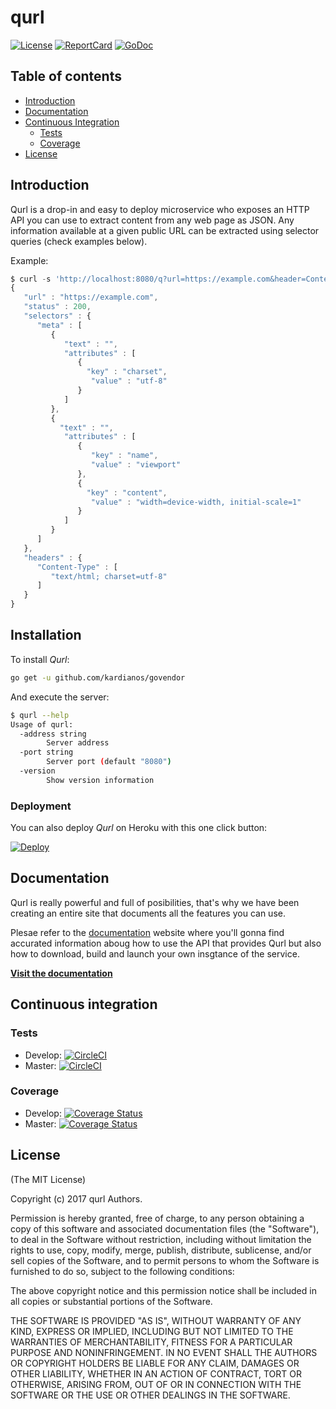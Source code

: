 # qurl

[![License][License-Image]][License-Url]
[![ReportCard][ReportCard-Image]][ReportCard-Url]
[![GoDoc](https://godoc.org/github.com/repejota/qurl?status.svg)][GoDoc-Reference-Url]

## Table of contents

* [Introduction](https://github.com/repejota/qurl#introduction)
* [Documentation](https://github.com/repejota/qurl#documentation)
* [Continuous Integration](https://github.com/repejota/qurl#continuous-integration)
  * [Tests](https://github.com/repejota/qurl#license)
  * [Coverage](https://github.com/repejota/qurl#coverage)
* [License](https://github.com/repejota/qurl#license)

## Introduction

Qurl is a drop-in and easy to deploy microservice who exposes an HTTP API you
can use to extract content from any web page as JSON. Any information available
at a given public URL can be extracted using selector queries (check examples
below).

Example:

```javascript
$ curl -s 'http://localhost:8080/q?url=https://example.com&header=Content-Type&selector=meta' | json_pp
{
   "url" : "https://example.com",
   "status" : 200,
   "selectors" : {
      "meta" : [
         {
            "text" : "",
            "attributes" : [
               {
                 "key" : "charset",
                  "value" : "utf-8"
               }
            ]
         },
         {
           "text" : "",
            "attributes" : [
               {
                  "key" : "name",
                  "value" : "viewport"
               },
               {
                 "key" : "content",
                  "value" : "width=device-width, initial-scale=1"
               }
            ]
         }
      ]
   },
   "headers" : {
      "Content-Type" : [
         "text/html; charset=utf-8"
      ]
   }
}
```

## Installation

To install *Qurl*:

```bash
go get -u github.com/kardianos/govendor
```

And execute the server:

```bash
$ qurl --help
Usage of qurl:
  -address string
        Server address
  -port string
        Server port (default "8080")
  -version
        Show version information
```

### Deployment

You can also deploy *Qurl* on Heroku with this one click button:

[![Deploy](https://www.herokucdn.com/deploy/button.svg)](https://heroku.com/deploy)

## Documentation

Qurl is really powerful and full of posibilities, that's why we have been
creating an entire site that documents all the features you can use.

Plesae refer to the [documentation](https://repejota.github.io/qurl/) website
where you'll gonna find accurated information aboug how to use the API that
provides Qurl but also how to download, build and launch your own insgtance
of the service.

**[Visit the documentation](https://repejota.github.io/qurl/)**

## Continuous integration

### Tests

* Develop: [![CircleCI](https://circleci.com/gh/repejota/qurl/tree/develop.svg?style=svg)](https://circleci.com/gh/repejota/qurl/tree/develop)
* Master: [![CircleCI](https://circleci.com/gh/repejota/qurl/tree/master.svg?style=svg)](https://circleci.com/gh/repejota/qurl/tree/master)

### Coverage

* Develop: [![Coverage Status](https://coveralls.io/repos/github/repejota/qurl/badge.svg?branch=develop)](https://coveralls.io/github/repejota/qurl?branch=develop)
* Master: [![Coverage Status](https://coveralls.io/repos/github/repejota/qurl/badge.svg?branch=master)](https://coveralls.io/github/repejota/qurl?branch=master)

## License

(The MIT License)

Copyright (c) 2017 qurl Authors.

Permission is hereby granted, free of charge, to any person obtaining a copy
of this software and associated documentation files (the "Software"), to
deal in the Software without restriction, including without limitation the
rights to use, copy, modify, merge, publish, distribute, sublicense, and/or
sell copies of the Software, and to permit persons to whom the Software is
furnished to do so, subject to the following conditions:

The above copyright notice and this permission notice shall be included in
all copies or substantial portions of the Software.

THE SOFTWARE IS PROVIDED "AS IS", WITHOUT WARRANTY OF ANY KIND, EXPRESS OR
IMPLIED, INCLUDING BUT NOT LIMITED TO THE WARRANTIES OF MERCHANTABILITY,
FITNESS FOR A PARTICULAR PURPOSE AND NONINFRINGEMENT. IN NO EVENT SHALL THE
AUTHORS OR COPYRIGHT HOLDERS BE LIABLE FOR ANY CLAIM, DAMAGES OR OTHER
LIABILITY, WHETHER IN AN ACTION OF CONTRACT, TORT OR OTHERWISE, ARISING
FROM, OUT OF OR IN CONNECTION WITH THE SOFTWARE OR THE USE OR OTHER DEALINGS
IN THE SOFTWARE.

[License-Url]: http://opensource.org/licenses/MIT
[License-Image]: https://img.shields.io/badge/License-MIT-blue.svg
[ReportCard-Url]: http://goreportcard.com/report/repejota/qurl
[ReportCard-Image]: http://goreportcard.com/badge/github.com/repejota/qurl
[Godoc-Reference-Url]: http://godoc.org/github.com/repejota/qurl